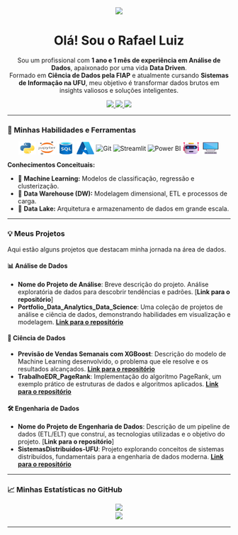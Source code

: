 <div id="header" align="center">
  <img src="https://media.giphy.com/media/M9gbBd9nbDrOTu1Mqx/giphy.gif" width="100"/>
  <h1>Olá! Sou o Rafael Luiz</h1>
  <p>
    Sou um profissional com <strong>1 ano e 1 mês de experiência em Análise de Dados</strong>, apaixonado por uma vida <strong>Data Driven</strong>.
    <br>
    Formado em <strong>Ciência de Dados pela FIAP</strong> e atualmente cursando <strong>Sistemas de Informação na UFU</strong>, meu objetivo é transformar dados brutos em insights valiosos e soluções inteligentes.
  </p>
</div>

<div align="center">
  <a href="https://www.linkedin.com/in/rafael-luiz-gon%C3%A7alves-dos-santos-856a15226/" target="_blank">
    <img src="https://img.shields.io/badge/LinkedIn-0077B5?style=for-the-badge&logo=linkedin&logoColor=white" />
  </a>
  <a href="mailto:mvrafael.luiz.goncalves.santos@gmail.com">
    <img src="https://img.shields.io/badge/Gmail-D14836?style=for-the-badge&logo=gmail&logoColor=white" />
  </a>
   <a href="https://www.instagram.com/grafaelluiz/" target="_blank">
    <img src="https://img.shields.io/badge/Instagram-E4405F?style=for-the-badge&logo=instagram&logoColor=white" />
  </a>
</div>

---

### 🚀 Minhas Habilidades e Ferramentas

<div align="center" style="display: inline_block">
  <img align="center" alt="Python" height="30" width="40" src="https://raw.githubusercontent.com/devicons/devicon/master/icons/python/python-original.svg">
  <img align="center" alt="Jupyter" height="30" width="40" src="https://raw.githubusercontent.com/devicons/devicon/master/icons/jupyter/jupyter-original-wordmark.svg">
  <img align="center" alt="SQL" height="30" width="40" src="https://raw.githubusercontent.com/devicons/devicon/master/icons/azuresqldatabase/azuresqldatabase-original.svg">
  <img align="center" alt="Azure" height="30" width="40" src="https://raw.githubusercontent.com/devicons/devicon/master/icons/azure/azure-original.svg">
  <img align="center" alt="Git" height="30" width="40" src="https://cdn.jsdelivr.net/gh/devicons/devicon/icons/git/git-original.svg">
  <img align="center" alt="Streamlit" height="30" width="40" src="https://streamlit.io/images/brand/streamlit-mark-color.svg">
  <img align="center" alt="Power BI" height="30" width="40" src="https://cdn.jsdelivr.net/gh/devicons/devicon/icons/powerbi/powerbi-plain.svg">
  <img align="center" alt="Power Automate" height="30" width="40" src="https://raw.githubusercontent.com/microsoft/fluentui-emoji/master/assets/Robot/Color/robot_color.svg">
  <img align="center" alt="Power Apps" height="30" width="40" src="https://raw.githubusercontent.com/microsoft/fluentui-emoji/master/assets/Desktop%20Computer/Color/desktop_computer_color.svg">
</div>

**Conhecimentos Conceituais:**
- 🔹 **Machine Learning:** Modelos de classificação, regressão e clusterização.
- 🔹 **Data Warehouse (DW):** Modelagem dimensional, ETL e processos de carga.
- 🔹 **Data Lake:** Arquitetura e armazenamento de dados em grande escala.

---

### 💡 Meus Projetos

Aqui estão alguns projetos que destacam minha jornada na área de dados.

#### 📊 Análise de Dados
- **Nome do Projeto de Análise**: Breve descrição do projeto. Análise exploratória de dados para descobrir tendências e padrões. [**Link para o repositório**]
- **Portfolio_Data_Analytics_Data_Science**: Uma coleção de projetos de análise e ciência de dados, demonstrando habilidades em visualização e modelagem. [**Link para o repositório**](https://github.com/Rafarockdf/Portifolio_Data_analytics_Data_Science)

#### 🔬 Ciência de Dados
- **Previsão de Vendas Semanais com XGBoost**: Descrição do modelo de Machine Learning desenvolvido, o problema que ele resolve e os resultados alcançados. [**Link para o repositório**](https://github.com/Rafarockdf/Portifolio_Data_analytics_Data_Science/tree/main/Melhores_Compras_ML_Predicao_Vendas)
- **TrabalhoEDR_PageRank**: Implementação do algoritmo PageRank, um exemplo prático de estruturas de dados e algoritmos aplicados. [**Link para o repositório**](https://github.com/Rafarockf/TrabalhoEDR_PageRank)

#### 🛠️ Engenharia de Dados
- **Nome do Projeto de Engenharia de Dados**: Descrição de um pipeline de dados (ETL/ELT) que construí, as tecnologias utilizadas e o objetivo do projeto. [**Link para o repositório**]
- **SistemasDistribuidos-UFU**: Projeto explorando conceitos de sistemas distribuídos, fundamentais para a engenharia de dados moderna. [**Link para o repositório**](https://github.com/Rafarockf/SistemasDistribuidos-UFU)

---

### 📈 Minhas Estatísticas no GitHub

<div align="center">
  <img src="https://github-readme-stats.vercel.app/api?username=Rafarockdf&show_icons=true&theme=dracula" />
</div>

<div align="center">
  <img src="https://github-profile-trophy.vercel.app/?username=Rafarockf&theme=dracula&row=1&column=7"/>
</div>

---
